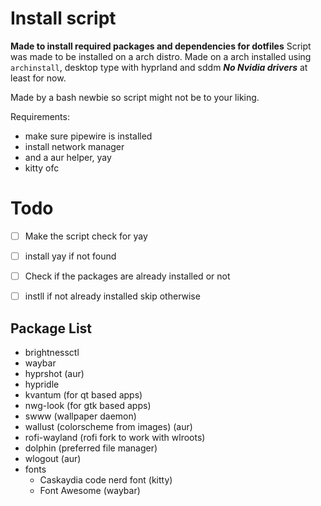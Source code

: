 # Install script 
**Made to install required packages and dependencies for dotfiles**
Script was made to be installed on a arch distro.
Made on a arch installed using `archinstall`, desktop type with hyprland and sddm
***No Nvidia drivers*** at least for now.



Made by a bash newbie so script might not be to your liking.

Requirements:
- make sure pipewire is installed
- install network manager 
- and a aur helper, yay 
- kitty ofc

# Todo

- [ ] Make the script check for yay
- [ ] install yay if not found
- [ ] Check if the packages are already installed or not
- [ ] instll if not already installed skip otherwise


## Package List 
- brightnessctl
- waybar
- hyprshot (aur)
- hypridle
- kvantum (for qt based apps)
- nwg-look (for gtk based apps)
- swww (wallpaper daemon)
- wallust (colorscheme from images) (aur)
- rofi-wayland (rofi fork to work with wlroots)
- dolphin (preferred file manager)
- wlogout  (aur)
- fonts 
    - Caskaydia code nerd font (kitty)
    - Font Awesome (waybar)
    

